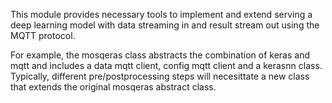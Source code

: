 This module provides necessary tools to implement and extend serving a deep learning model with data streaming in and result stream out using the MQTT protocol.

For example, the mosqeras class abstracts the combination of keras and mqtt and includes a data mqtt client, config mqtt client and a kerasnn class. Typically, different pre/postprocessing steps will necesittate 
a new class that extends the original mosqeras abstract class. 
